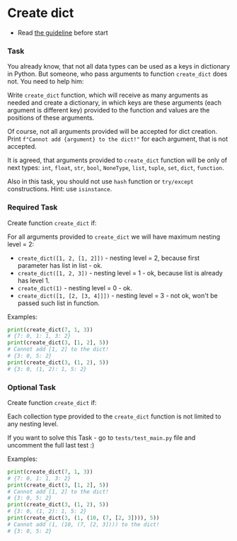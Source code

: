 # Create dict

- Read [the guideline](https://github.com/mate-academy/py-task-guideline/blob/main/README.md) before start

### Task

You already know, that not all data types can be used as a keys
in dictionary in Python. But someone, who pass arguments to function
`create_dict` does not. You need to help him:

Write `create_dict` function, which will receive as many arguments as needed
and create a dictionary, in which keys are these arguments (each argument is different key) provided to the function
and values are the positions of these arguments.

Of course, not all arguments provided will be accepted for dict creation.
Print `f"Cannot add {argument} to the dict!"` for each argument, that is not accepted.

It is agreed, that arguments provided to `create_dict` function will be
only of next types: `int`, `float`, `str`, `bool`, `NoneType`, `list`, `tuple`, `set`, `dict`, `function`.

Also in this task, you should not use `hash` function or `try/except` constructions.
Hint: use `isinstance`.


### Required Task
Create function `create_dict` if:

For all arguments provided to `create_dict` we will have maximum nesting level = 2:

- `create_dict([1, 2, [1, 2]])` - nesting level = 2, because first parameter has list in list - ok.
- `create_dict([1, 2, 3])` - nesting level = 1 - ok, because list is already has level 1.
- `create_dict(1)` - nesting level = 0 - ok.
- `create_dict([1, [2, [3, 4]]])` - nesting level = 3 - not ok, won't be passed such list in function.

Examples:
```python
print(create_dict(7, 1, 3))
# {7: 0, 1: 1, 3: 2}
print(create_dict(3, [1, 2], 5))
# Cannot add [1, 2] to the dict!
# {3: 0, 5: 2}
print(create_dict(3, (1, 2), 5))
# {3: 0, (1, 2): 1, 5: 2}
```


### Optional Task
Create function `create_dict` if:

Each collection type provided to the `create_dict` function is not limited to any nesting level.

If you want to solve this Task - go to `tests/test_main.py` file and uncomment the full last test :)

Examples:
```python
print(create_dict(7, 1, 3))
# {7: 0, 1: 1, 3: 2}
print(create_dict(3, [1, 2], 5))
# Cannot add [1, 2] to the dict!
# {3: 0, 5: 2}
print(create_dict(3, (1, 2), 5))
# {3: 0, (1, 2): 1, 5: 2}
print(create_dict(3, (1, (10, (7, [2, 3]))), 5))
# Cannot add (1, (10, (7, [2, 3]))) to the dict!
# {3: 0, 5: 2}
```
